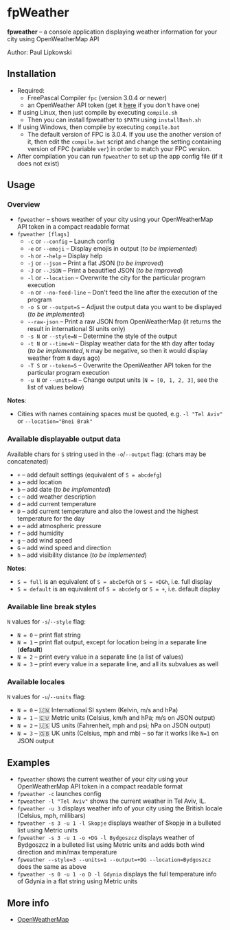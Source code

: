 # fpWeather

**fpweather** – a console application displaying weather information for your city using OpenWeatherMap API

Author: Paul Lipkowski

## Installation

- Required: 
    * FreePascal Compiler `fpc` (version 3.0.4 or newer)
    * an OpenWeather API token (get it [here](https://openweathermap.org/appid) if you don't have one)
- If using Linux, then just compile by executing `compile.sh`
    * Then you can install fpweather to `$PATH` using `installBash.sh`
- If using Windows, then compile by executing `compile.bat`
    * The default version of FPC is 3.0.4. If you use the another version of it, then edit the `compile.bat` script and change the setting containing version of FPC (variable `ver`) in order to match your FPC version.
- After compilation you can run `fpweather` to set up the app config file (if it does not exist) 
  
## Usage

### Overview

- `fpweather` – shows weather of your city using your OpenWeatherMap API token in a compact readable format 
- `fpweather [flags]`
    * `-c` or `--config` – Launch config
    * `-e` or `--emoji` – Display emojis in output (*to be implemented*)
    * `-h` or `--help` – Display help
    * `-j` or `--json` – Print a flat JSON (*to be improved*)
    * `-J` or `--JSON` – Print a beautified JSON (*to be improved*)
    * `-l` or `--location` – Overwrite the city for the particular program execution
    * `-n` or `--no-feed-line` – Don't feed the line after the execution of the program 
    * `-o S` or `--output=S` – Adjust the output data you want to be displayed (*to be implemented*)
    * `--raw-json` – Print a raw JSON from OpenWeatherMap (it returns the result in international SI units only)
    * `-s N` or `--style=N` – Determine the style of the output
    * `-t N` or `--time=N` – Display weather data for the `N`th day after today (*to be implemented*, `N` may be negative, so then it would display weather from `N` days ago)
    * `-T S` or `--token=S` – Overwrite the OpenWeather API token for the particular program execution
    * `-u N` or `--units=N` – Change output units (`N = [0, 1, 2, 3]`, see the list of values below)

**Notes**:
- Cities with names containing spaces must be quoted, e.g. `-l "Tel Aviv"` or `--location="Bnei Brak"`

### Available displayable output data
Available chars for `S` string used in the `-o`/`--output` flag: (chars may be concatenated)
- `+` – add default settings (equivalent of `S = abcdefg`)
- `a` – add location
- `b` – add date (*to be implemented*)
- `c` – add weather description
- `d` – add current temperature
- `D` – add current temperature and also the lowest and the highest temperature for the day
- `e` – add atmospheric pressure
- `f` – add humidity
- `g` – add wind speed
- `G` – add wind speed and direction
- `h` – add visibility distance (*to be implemented*)

**Notes**: 
- `S = full` is an equivalent of `S = abcDefGh` or `S = +DGh`, i.e. full display
- `S = default` is an equivalent of `S = abcdefg` or `S = +`, i.e. default display

### Available line break styles
`N` values for `-s`/`--style` flag:
- `N = 0` – print flat string
- `N = 1` – print flat output, except for location being in a separate line (**default**)
- `N = 2` – print every value in a separate line (a list of values)
- `N = 3` – print every value in a separate line, and all its subvalues as well

### Available locales 
`N` values for `-u`/`--units` flag:
- `N = 0` – :united_nations: International SI system (Kelvin, m/s and hPa)
- `N = 1` – :eu: Metric units (Celsius, km/h and hPa; m/s on JSON output)
- `N = 2` – :us: US units (Fahrenheit, mph and psi; hPa on JSON output) 
- `N = 3` – :uk: UK units (Celsius, mph and mb) – so far it works like `N=1` on JSON output

## Examples

- `fpweather` shows the current weather of your city using your OpenWeatherMap API token in a compact readable format 
- `fpweather -c` launches config
- `fpweather -l "Tel Aviv"` shows the current weather in Tel Aviv, IL.
- `fpweather -u 3` displays weather info of your city using the British locale (Celsius, mph, millibars) 
- `fpweather -s 3 -u 1 -l Skopje` displays weather of Skopje in a bulleted list using Metric units
- `fpweather -s 3 -u 1 -o +DG -l Bydgoszcz` displays weather of Bydgoszcz in a bulleted list using Metric units and adds both wind direction and min/max temperature
- `fpweather --style=3 --units=1 --output=+DG --location=Bydgoszcz` does the same as above
- `fpweather -s 0 -u 1 -o D -l Gdynia` displays the full temperature info of Gdynia in a flat string using Metric units

## More info

- [OpenWeatherMap](https://openweathermap.org/)


